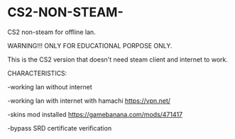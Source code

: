 # CS2-NON-STEAM-
CS2 non-steam for offline lan.

WARNING!!!
ONLY FOR EDUCATIONAL PORPOSE ONLY.

This is the CS2 version that doesn't need steam client and internet to work.

CHARACTERISTICS:

-working lan without internet

-working lan with internet with hamachi https://vpn.net/

-skins mod installed https://gamebanana.com/mods/471417

-bypass SRD certificate verification
